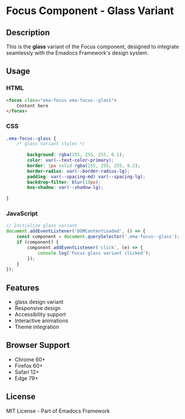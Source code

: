 # Focus Component - Glass Variant

## Description
This is the **glass** variant of the Focus component, designed to integrate seamlessly with the Emadocs Framework's design system.

## Usage

### HTML
```html
<focus class="ema-focus ema-focus--glass">
    Content here
</focus>
```

### CSS
```css
.ema-focus--glass {
    /* glass variant styles */
    
        background: rgba(255, 255, 255, 0.1);
        color: var(--text-color-primary);
        border: 1px solid rgba(255, 255, 255, 0.2);
        border-radius: var(--border-radius-lg);
        padding: var(--spacing-md) var(--spacing-lg);
        backdrop-filter: blur(10px);
        box-shadow: var(--shadow-lg);
    
}
```

### JavaScript
```javascript
// Initialize glass variant
document.addEventListener('DOMContentLoaded', () => {
    const component = document.querySelector('.ema-focus--glass');
    if (component) {
        component.addEventListener('click', (e) => {
            console.log('Focus glass variant clicked');
        });
    }
});
```

## Features
- glass design variant
- Responsive design
- Accessibility support
- Interactive animations
- Theme integration

## Browser Support
- Chrome 60+
- Firefox 60+
- Safari 12+
- Edge 79+

## License
MIT License - Part of Emadocs Framework
